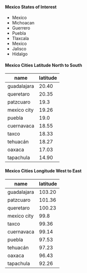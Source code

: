 
#### Mexico States of Interest

- Mexico
- Michoacan
- Guerrero
- Puebla
- Tlaxcala
- Mexico
- Jalisco
- Hidalgo

#### Mexico Cities Latitude North to South

| name | latitude |
|-|-|
| guadalajara | 20.40 |
| queretaro | 20.35 |
| patzcuaro | 19.3 |
| mexico city | 19.26 |
| puebla | 19.0 |
| cuernavaca | 18.55 |
| taxco | 18.33 |
| tehuacán | 18.27 |
| oaxaca | 17.03 |
| tapachula | 14.90 |


#### Mexico Cities Longitude West to East

| name | latitude |
|-|-|
| guadalajara | 103.20 |
| patzcuaro | 101.36 |
| queretaro | 100.23 |
| mexico city | 99.8 |
| taxco | 99.36
| cuernavaca | 99.14 |
| puebla | 97.53 |
| tehuacán | 97.23 |
| oaxaca | 96.43 |
| tapachula | 92.26 |
